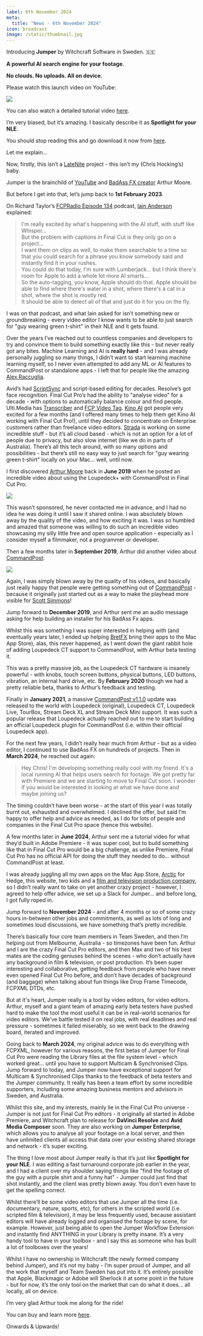 ```yaml
---
label: 6th November 2024
meta:
  title: "News - 6th November 2024"
icon: broadcast
image: /static/thumbnail.jpg
---
```


Introducing **Jumper** by Witchcraft Software in Sweden. 🇸🇪

**A powerful AI search engine for your footage.**

**No clouds. No uploads. All on device.**

Please watch this launch video on YouTube:

[![](/static/jumper.jpg)](http://ltnt.tv/jumper)

You can also watch a detailed tutorial video [here](https://docs.getjumper.io/videos/).

I’m very biased, but it’s amazing. I basically describe it as **Spotlight for your NLE**.

You should stop reading this and go download it now from [here](https://getjumper.io/?ref=fcpcafe).

Let me explain...

Now, firstly, this isn’t a [LateNite](/latenite/) project - this isn’t my (Chris Hocking’s) baby.

Jumper is the brainchild of [YouTube](https://www.youtube.com/@ArthurMoore) and [BadAss FX creator](https://arthurmoorefx.sellfy.store) Arthur Moore.

But before I get into that, let’s jump back to **1st February 2023**.

On Richard Taylor’s [FCPRadio Episode 134](https://podcasts.apple.com/au/podcast/final-cut-pro-radio/id1061415673?i=1000597468348) podcast, [Iain Anderson](https://iain-anderson.com) explained:

> I'm really excited by what's happening with the AI stuff, with stuff like Whisper...<br />
> But the problem with captions in Final Cut is they only go on a project...<br />
> I want them on clips as well, to make them searchable to a time so that you could search for a phrase you know somebody said and instantly find it in your rushes.<br />
> You could do that today, I'm sure with Lumberjack... but I think there's room for Apple to add a whole lot more AI smarts...<br />
> So the auto-tagging, you know, Apple should do that. Apple should be able to find where there's water in a shot, where there's a cat in a shot, where the shot is mostly red.<br />
> It should be able to detect all of that and just do it for you on the fly.

I was on that podcast, and what Iain asked for isn’t something new or groundbreaking - every video editor I know wants to be able to just search for "guy wearing green t-shirt" in their NLE and it gets found.

Over the years I’ve reached out to countless companies and developers to try and convince them to build something exactly like this - but never really got any bites. Machine Learning and AI is **really hard** - and I was already personally juggling so many things, I didn’t want to start learning machine learning myself, so I never even attempted to add any ML or AI features to CommandPost or standalone apps - I left that for people like the amazing [Alex Raccuglia](https://ulti.media/about/).

Avid’s had [ScriptSync](https://www.avid.com/products/media-composer-scriptsync-option) and script-based editing for decades. Resolve’s got face recognition. Final Cut Pro’s had the ability to "analyse video" for a decade - with options to automatically balance colour and find people. Ulti.Media has [Transcriber](https://ulti.media/transcriber/) and [FCP Video Tag](https://ulti.media/fcp-video-tag-automatic-keyword-generator-for-final-cut-pro/). [Kino AI](https://kino.ai) got people very excited for a few months (and I offered many times to help them get Kino AI working with Final Cut Pro!), until they decided to concentrate on Enterprise customers rather than freelance video editors. [Strada](https://strada.tech) is working on some incredible stuff - but it’s all cloud based - which is not an option for a lot of people due to privacy, but also slow internet (like we do in parts of Australia). There’s all this tech around, with so many options and possibilities - but there’s still no easy way to just search for "guy wearing green t-shirt" locally on your Mac... well, until now.

I first discovered [Arthur Moore](https://www.youtube.com/@ArthurMoore) back in **June 2019** when he posted an incredible video about using the Loupedeck+ with CommandPost in Final Cut Pro:

[![](/static/arthur-moore-loupedeck-plus.jpg)](https://www.youtube.com/watch?v=uNMdDGtIoR0)

This wasn’t sponsored, he never contacted me in advance, and I had no idea he was doing it until I saw it shared online. I was absolutely blown away by the quality of the video, and how exciting it was. I was so humbled and amazed that someone was willing to do such an incredible video showcasing my silly little free and open source application - especially as I consider myself a filmmaker, not a programmer or developer.

Then a few months later in **September 2019**, Arthur did another video about [CommandPost](https://commandpost.io):

[![](/static/arthur-moore-commandpost.jpg)](https://www.youtube.com/watch?v=2IkCYS9Svrw)

Again, I was simply blown away by the quality of his videos, and basically just really happy that people were getting something out of [CommandPost](https://commandpost.io) - because it originally just started out as a way to make the playhead more visible for [Scott Simmons](https://latenitefilms.com/blog/final-cut-pro-hacks/)!

Jump forward to **December 2019**, and Arthur sent me an audio message asking for help building an installer for his BadAss Fx apps.

Whilst this was something I was super interested in helping with (and eventually years later, I ended up helping [BretFX](https://www.bretfx.com) bring their apps to the Mac App Store), alas, this never happened, as I went down the giant rabbit hole of adding Loupedeck CT support to CommandPost, with Arthur beta testing it.

This was a pretty massive job, as the Loupedeck CT hardware is insanely powerful - with knobs, touch screen buttons, physical buttons, LED buttons, vibration, an internal hard drive, etc. By **February 2020** though we had a pretty reliable beta, thanks to Arthur’s feedback and testing.

Finally in **January 2021**, a massive [CommandPost v1.1.0](https://github.com/CommandPost/CommandPost/releases/tag/1.1.0) update was released to the world with Loupedeck (original), Loupedeck CT, Loupedeck Live, TourBox, Stream Deck XL and Stream Deck Mini support. It was such a popular release that Loupedeck actually reached out to me to start building an official Loupedeck plugin for CommandPost (i.e. within their official Loupedeck app).

For the next few years, I didn’t really hear much from Arthur - but as a video editor, I continued to use BadAss FX on hundreds of projects. Then in **March 2024**, he reached out again:

> Hey Chris! I'm developing something really cool with my friend. It's a local running AI that helps users search for footage. We got pretty far with Premiere and we are starting to move to Final Cut soon. I wonder if you would be interested in looking at what we have done and maybe joining us?

The timing couldn’t have been worse - at the start of this year I was totally burnt out, exhausted and overwhelmed. I declined the offer, but said I’m happy to offer help and advice as needed, as I do for lots of people and companies in the Final Cut Pro space (hence this website).

A few months later in **June 2024**, Arthur sent me a tutorial video for what they’d built in Adobe Premiere - it was super cool, but to build something like that in Final Cut Pro would be a big challenge, as unlike Premiere, Final Cut Pro has no official API for doing the stuff they needed to do... without CommandPost at least.

I was already juggling all my own apps on the Mac App Store, [Arctic](https://hedge.co/products/arctic) for Hedge, this website, two kids and a [film and television production company](https://latenitefilms.com), so I didn’t really want to take on yet another crazy project - however, I agreed to help offer advice, we set up a Slack for Jumper... and before long, I got fully roped in.

Jump forward to **November 2024** - and after 4 months or so of some crazy hours in-between other jobs and commitments, as well as lots of long and sometimes loud discussions, we have something that’s pretty incredible.

There’s basically four core team members in Team Sweden, and then I’m helping out from Melbourne, Australia - so timezones have been fun. Arthur and I are the crazy Final Cut Pro editors, and then Max and two of his best mates are the coding geniuses behind the scenes - who don’t actually have any background in film & television, or post production. It’s been super interesting and collaborative, getting feedback from people who have never even opened Final Cut Pro before, and don’t have decades of background (and baggage) when talking about fun things like Drop Frame Timecode, FCPXML DTDs, etc.

But at it's heart, Jumper really is a tool by video editors, for video editors. Arthur, myself and a giant team of amazing early beta testers have pushed hard to make the tool the most useful it can be in real-world scenarios for video editors. We’ve battle tested it on real jobs, with real deadlines and real pressure - sometimes it failed miserably, so we went back to the drawing board, iterated and improved.

Going back to **March 2024**, my original advice was to do everything with FCPXML, however for various reasons, the first betas of Jumper for Final Cut Pro were reading the Library files at the file system level - which worked great... until you have to support Multicam & Synchronised Clips. Jump forward to today, and Jumper now have exceptional support for Multicam & Synchronised Clips thanks to the feedback of beta testers and the Jumper community. It really has been a team effort by some incredible supporters, including some amazing business mentors and advisors in Sweden, and Australia.

Whilst this site, and my interests, mainly lie in the Final Cut Pro universe - Jumper is not just for Final Cut Pro editors - it originally all started in Adobe Premiere, and Witchcraft plan to release for **DaVinci Resolve** and **Avid Media Composer** soon. They are also working on **Jumper Enterprise**, which allows you to analyse all your footage on a local server, and then have unlimited clients all access that data over your existing shared storage and network - it’s super exciting.

The thing I love most about Jumper really is that it’s just like **Spotlight for your NLE**. I was editing a fast turnaround corporate job earlier in the year, and I had a client over my shoulder saying things like "find the footage of the guy with a purple shirt and a funny hat" - Jumper could just find that shot instantly, and the client was pretty blown away. You don't even have to get the spelling correct.

Whilst there’ll be some video editors that use Jumper all the time (i.e. documentary, nature, sports, etc), for others in the scripted world (i.e. scripted film & television), it may be less frequently used, because assistant editors will have already logged and organised the footage by scene, for example. However, just being able to open the Jumper Workflow Extension and instantly find ANYTHING in your Library is pretty insane. It’s a very handy tool to have in your toolbox - and I say this as someone who has built a lot of toolboxes over the years!

Whilst I have no ownership in Witchcraft (the newly formed company behind Jumper), and it’s not my baby - I’m super proud of Jumper, and all the work that myself and Team Sweden has put into it. It’s entirely possible that Apple, Blackmagic or Adobe will Sherlock it at some point in the future - but for now, it’s the only tool on the market that can do what it does... all locally, all on device.

I’m very glad Arthur took me along for the ride!

You can buy and learn more [here](https://getjumper.io/?ref=fcpcafe).

Onwards & Upwards!